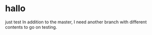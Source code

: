 # hallo
just test
In addition to the master, I need another branch with different contents 
to go on testing.

